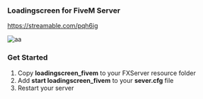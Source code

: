 
### Loadingscreen for FiveM Server

https://streamable.com/pqh6ig

![aa](https://cdn.discordapp.com/attachments/834924184223481876/985495293875327026/unknown.png)

### Get Started
1) Copy **loadingscreen_fivem** to your FXServer resource folder
2) Add **start loadingscreen_fivem** to your **sever.cfg** file
3) Restart your server

 
